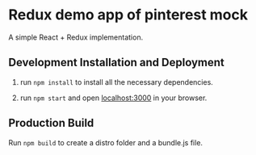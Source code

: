 # Redux demo app of pinterest mock

A simple React + Redux implementation. 


## Development Installation and Deployment

1. run `npm install` to install all the necessary dependencies. 

2. run `npm start` and open <localhost:3000> in your browser.


## Production Build

Run `npm build` to create a distro folder and a bundle.js file.
